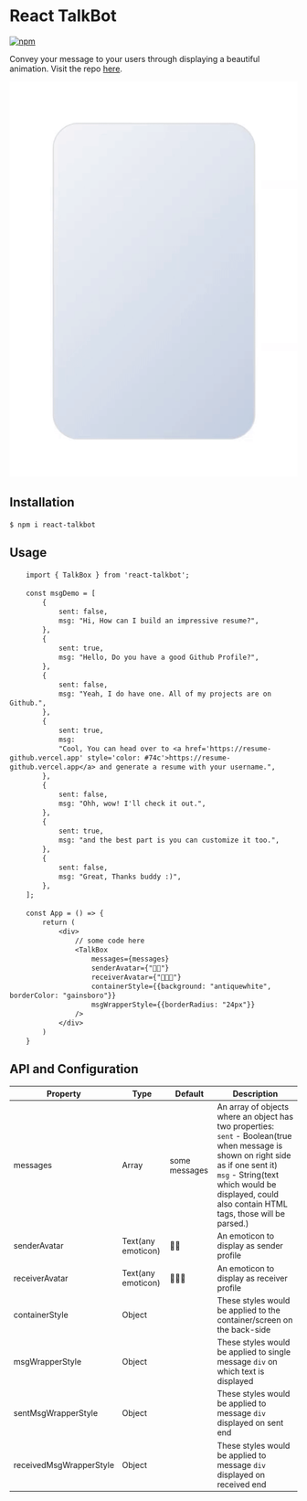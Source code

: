 # React TalkBot

[![npm](https://img.shields.io/npm/v/react-talkbot.svg?style=flat-square)](https://www.npmjs.com/package/jasmine-node)

Convey your message to your users through displaying a beautiful animation. Visit the repo [here](https://github.com/Satyam1203/react-talkbot).

<img src="https://raw.githubusercontent.com/Satyam1203/react-talkbot/master/talkbot.gif?token=AJQRUV5JIJ625I7UMISZPZLBGH5XM" alt="Working Demo" />

## Installation

```
$ npm i react-talkbot
```

## Usage

```
    import { TalkBox } from 'react-talkbot';

    const msgDemo = [
        {
            sent: false,
            msg: "Hi, How can I build an impressive resume?",
        },
        {
            sent: true,
            msg: "Hello, Do you have a good Github Profile?",
        },
        {
            sent: false,
            msg: "Yeah, I do have one. All of my projects are on Github.",
        },
        {
            sent: true,
            msg:
            "Cool, You can head over to <a href='https://resume-github.vercel.app' style='color: #74c'>https://resume-github.vercel.app</a> and generate a resume with your username.",
        },
        {
            sent: false,
            msg: "Ohh, wow! I'll check it out.",
        },
        {
            sent: true,
            msg: "and the best part is you can customize it too.",
        },
        {
            sent: false,
            msg: "Great, Thanks buddy :)",
        },
    ];

    const App = () => {
        return (
            <div>
                // some code here
                <TalkBox
                    messages={messages}
                    senderAvatar={"🧑🏻"}
                    receiverAvatar={"👨🏻‍💻"}
                    containerStyle={{background: "antiquewhite", borderColor: "gainsboro"}}
                    msgWrapperStyle={{borderRadius: "24px"}}
                />
            </div>
        )
    }
```

## API and Configuration

| Property        | Type               | Default               | Description           |
| --------------- | ------------------ | --------------------- | --------------------- |
| messages        | Array              | some messages         | An array of objects where an object has two properties: <br />`sent` - Boolean(true when message is shown on right side as if one sent it) <br /> `msg` - String(text which would be displayed, could also contain HTML tags, those will be parsed.) |
| senderAvatar    | Text(any emoticon) | 🧑🏻                    | An emoticon to display as sender profile|
| receiverAvatar  | Text(any emoticon) | 👨🏻‍💻                    | An emoticon to display as receiver profile|
| containerStyle  | Object             |                       | These styles would be applied to the container/screen on the back-side|
| msgWrapperStyle | Object             |                       | These styles would be applied to single message `div` on which text is displayed|
| sentMsgWrapperStyle | Object             |                       | These styles would be applied to message `div` displayed on sent end|
| receivedMsgWrapperStyle | Object             |                       | These styles would be applied to message `div` displayed on received end|

